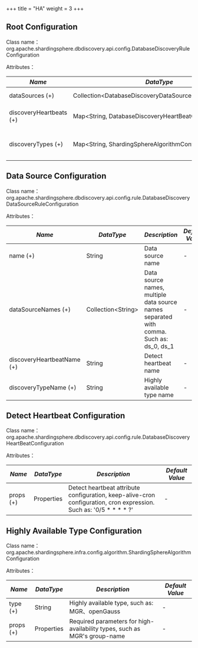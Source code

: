 +++
title = "HA"
weight = 3
+++

## Root Configuration

Class name：org.apache.shardingsphere.dbdiscovery.api.config.DatabaseDiscoveryRuleConfiguration

Attributes：

| *Name*                      | *DataType*                                                   | *Description*                        |
| -------------------------  | ------------------------------------------------------------- | ------------------------------------ |
| dataSources (+)            | Collection\<DatabaseDiscoveryDataSourceRuleConfiguration\>    | Data source configuration            |
| discoveryHeartbeats (+)    | Map\<String, DatabaseDiscoveryHeartBeatConfiguration\>        | Detect heartbeat configuration       |
| discoveryTypes (+)         | Map\<String, ShardingSphereAlgorithmConfiguration\>            | Highly available type configuration  |

## Data Source Configuration

Class name：org.apache.shardingsphere.dbdiscovery.api.config.rule.DatabaseDiscoveryDataSourceRuleConfiguration

Attributes：

| *Name*                     | *DataType*             | *Description*                                                                          | *Default Value* |
| -------------------------- | -------------------- | ---------------------------------------------------------------------------------------- | ------------- |
| name (+)                   | String               | Data source name                                                                         | -             |
| dataSourceNames (+)        | Collection\<String\> | Data source names, multiple data source names separated with comma. Such as: ds_0, ds_1  | -             |
| discoveryHeartbeatName (+) | String               | Detect heartbeat name                                                                    | -             |
| discoveryTypeName (+)      | String               | Highly available type name                                                               | -             |

## Detect Heartbeat Configuration

Class name：org.apache.shardingsphere.dbdiscovery.api.config.rule.DatabaseDiscoveryHeartBeatConfiguration

Attributes：

| *Name*                     | *DataType*             | *Description*                                                                                                      | *Default Value*  |
| -------------------------- | ---------------------- | ------------------------------------------------------------------------------------------------------------------ | ------------- |
| props (+)                  | Properties             | Detect heartbeat attribute configuration, keep-alive-cron configuration, cron expression. Such as: '0/5 * * * * ?'  | -             |

## Highly Available Type Configuration

Class name：org.apache.shardingsphere.infra.config.algorithm.ShardingSphereAlgorithmConfiguration

Attributes：

| *Name*                     | *DataType*             | *Description*                                                                   | *Default Value*       |
| -------------------------- | ---------------------- | ------------------------------------------------------------------------------- | ------------- |
| type (+)                   | String                 | Highly available type, such as: MGR、openGauss                                  | -             |
| props (+)                  | Properties             | Required parameters for high-availability types, such as MGR's group-name       | -             |
